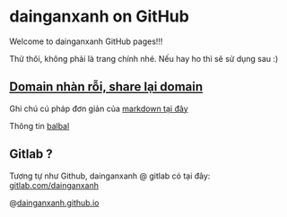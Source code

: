 # dainganxanh on GitHub
Welcome to dainganxanh GitHub pages!!!

Thử thôi, không phải là trang chính nhé. Nếu hay ho thì sẽ sử dụng sau :)

## [Domain nhàn rỗi, share lại domain ](/free_domain.md)


Ghi chú cú pháp đơn giản của [markdown tại đây](/markdown.md)

Thông tin [balbal](/info.md)

## Gitlab ?
Tương tự như Github, dainganxanh @ gitlab có tại đây: [gitlab.com/dainganxanh](https://gitlab.com/dainganxanh)

@[dainganxanh.github.io](https://dainganxanh.github.io)
